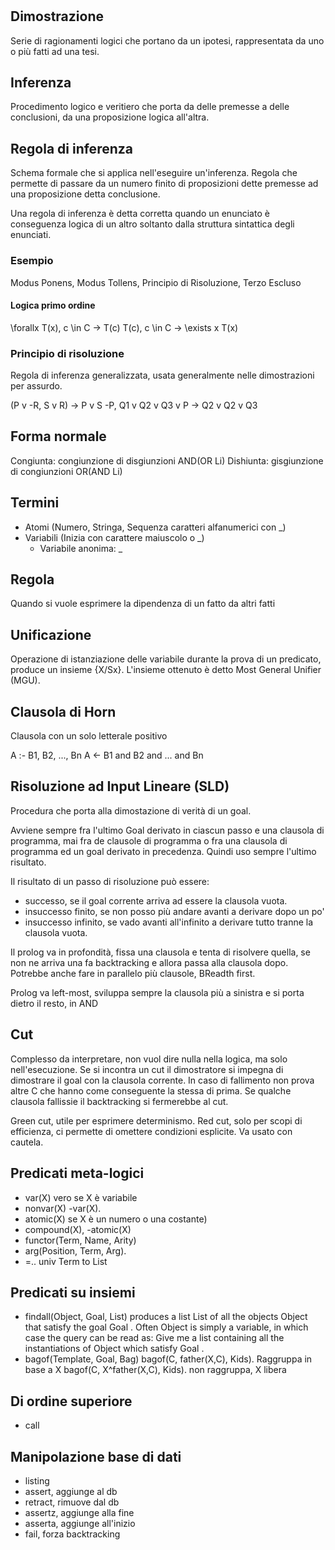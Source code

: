 # 

## Dimostrazione
Serie di ragionamenti logici che portano da un ipotesi, rappresentata da uno o più fatti ad una tesi.

## Inferenza
Procedimento logico e veritiero che porta da delle premesse a delle conclusioni, da una proposizione logica all'altra.

## Regola di inferenza
Schema formale che si applica nell'eseguire un'inferenza. Regola che permette di passare da un numero finito di proposizioni dette premesse ad una proposizione detta conclusione.

Una regola di inferenza è detta corretta quando un enunciato è conseguenza logica di un altro soltanto dalla struttura sintattica degli enunciati.

### Esempio
Modus Ponens, Modus Tollens, Principio di Risoluzione, Terzo Escluso

#### Logica primo ordine
\forallx T(x), c \in C -> T(c)
T(c), c \in C -> \exists x T(x)

### Principio di risoluzione
Regola di inferenza generalizzata, usata generalmente nelle dimostrazioni per assurdo.

(P v -R, S v R) -> P v S
-P, Q1 v Q2 v Q3 v P -> Q2 v Q2 v Q3

## Forma normale 
Congiunta: congiunzione di disgiunzioni AND(OR Li)
Dishiunta: gisgiunzione di congiunzioni OR(AND Li)


## Termini
* Atomi (Numero, Stringa, Sequenza caratteri alfanumerici con \_)
* Variabili (Inizia con carattere maiuscolo o \_)
    * Variabile anonima: _

    
## Regola
Quando si vuole esprimere la dipendenza di un fatto da altri fatti

## Unificazione
Operazione di istanziazione delle variabile durante la prova di un predicato, produce un insieme {X/Sx}. L'insieme ottenuto è detto Most General Unifier (MGU).

## Clausola di Horn
Clausola con un solo letterale positivo

A :- B1, B2, ..., Bn
A <- B1 and B2 and ... and Bn

## Risoluzione ad Input Lineare (SLD)
Procedura che porta alla dimostazione di verità di un goal.

Avviene sempre fra l'ultimo Goal derivato in ciascun passo e una clausola di programma, mai fra de clausole di programma o fra una clausola di programma ed un goal derivato in precedenza. 
Quindi uso sempre l'ultimo risultato.

Il risultato di un passo di risoluzione può essere:
* successo, se il goal corrente arriva ad essere la clausola vuota.
* insuccesso finito, se non posso più andare avanti a derivare dopo un po'
* insuccesso infinito, se vado avanti all'infinito a derivare tutto tranne la clausola vuota.

Il prolog va in profondità, fissa una clausola e tenta di risolvere quella, se non ne arriva una fa backtracking e allora passa alla clausola dopo. 
Potrebbe anche fare in parallelo più clausole, BReadth first.

Prolog va left-most, sviluppa sempre la clausola più a sinistra e si porta dietro il resto, in AND
 
## Cut
Complesso da interpretare, non vuol dire nulla nella logica, ma solo nell'esecuzione.
Se si incontra un cut il dimostratore si impegna di dimostrare il goal con la clausola corrente. In caso di fallimento non prova altre C che hanno come conseguente la stessa di prima. Se qualche clausola fallissie il backtracking si fermerebbe al cut.

Green cut, utile per esprimere determinismo.
Red cut, solo per scopi di efficienza, ci permette di omettere condizioni esplicite. Va usato con cautela.

## Predicati meta-logici
* var(X) vero se X è variabile
* nonvar(X) -var(X).
* atomic(X) se X è un numero o una costante)
* compound(X), -atomic(X)
* functor(Term, Name, Arity)
* arg(Position, Term, Arg).
* =.. univ Term to List

## Predicati su insiemi
* findall(Object, Goal, List)
produces a list List of all the objects Object that satisfy the goal Goal . Often Object is simply a variable, in which case the query can be read as: Give me a list containing all the instantiations of Object which satisfy Goal .
* bagof(Template, Goal, Bag)
bagof(C, father(X,C), Kids).
Raggruppa in base a X
bagof(C, X^father(X,C), Kids). non raggruppa, X libera

## Di ordine superiore
* call 

## Manipolazione base di dati
* listing
* assert, aggiunge al db
* retract, rimuove dal db
* assertz, aggiunge alla fine
* asserta, aggiunge all'inizio
* fail, forza backtracking

